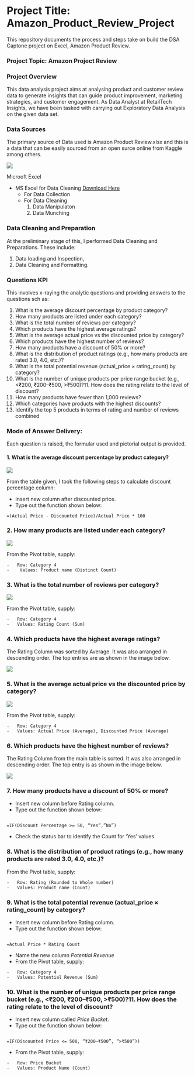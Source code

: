 # Project Title: Amazon_Product_Review_Project
This repository documents the process and steps take on build the DSA Captone project on Excel, Amazon Product Review.

### Project Topic: Amazon Project Review

### Project Overview
This data analysis project aims at analysing product and customer review data to generate insights that can 
guide product improvement, marketing strategies, and customer engagement. As Data Analyst at RetailTech Insights, we have been tasked with carrying out Exploratory Data Analysis on the given data set.

### Data Sources
The primary source of Data used is Amazon Product Review.xlsx and this is a data that can be easily sourced from an open surce online from Kaggle among others.

<img src="Microsoft Excel Image.jpg" />

Microoft Excel

- MS Excel for Data Cleaning [Download Here](https://www.microsoft.com)
  - For Data Collection
  - For Data Cleaning
     1. Data Manipulaton
     2. Data Munching

### Data Cleaning and Preparation
At the preliminary stage of this, I performed Data Cleaning and Preparations. These include: 
1.	Data loading and Inspection,
2.	Data Cleaning and Formatting.

### Questions KPI
This involves x-raying the analytic questions and providing answers to the questions sch as:
 
1. What is the average discount percentage by product category? 
2. How many products are listed under each category? 
3. What is the total number of reviews per category? 
4. Which products have the highest average ratings? 
5. What is the average actual price vs the discounted price by category? 
6. Which products have the highest number of reviews? 
7. How many products have a discount of 50% or more? 
8. What is the distribution of product ratings (e.g., how many products are rated 3.0, 
4.0, etc.)? 
9. What is the total potential revenue (actual_price × rating_count) by category? 
10. What is the number of unique products per price range bucket (e.g., <₹200, 
₹200–₹500, >₹500)?11. How does the rating relate to the level of discount? 
12. How many products have fewer than 1,000 reviews? 
13. Which categories have products with the highest discounts? 
14. Identify the top 5 products in terms of rating and number of reviews combined

### Mode of Answer Delivery: 
Each question is raised, the formular used and pictorial output is provided.


#### 1. What is the average discount percentage by product category?

<img src="Average Discount Percentage.png" />

From the table given, I took the following steps to calculate discount percentage column:
-	Insert new column after discounted price.
-	Type out the function shown below:

``` Excel
=(Actual Price - Discounted Price)/Actual Price * 100

```

### 2. How many products are listed under each category? 

<img src="Number of Products.png" />

From the Pivot table, supply:

``` Excel
-	Row: Category 4
-	 Values: Product name (Distinct Count) 

```

### 3. What is the total number of reviews per category? 

<img src="Sum of Reviews.png" />

From the Pivot table, supply:

``` Excel
-	Row: Category 4
-	Values: Rating Count (Sum)

```

### 4. Which products have the highest average ratings? 

The Rating Column was sorted by Average. It was also arranged in descending order. The top entries are as shown in the image below.

<img src="Product With Highest Average Rating.png" />

### 5. What is the average actual price vs the discounted price by category? 

<img src="Actual Prive VS Discounted Price.png" />

From the Pivot table, supply:

``` Excel
-	Row: Category 4
-	Values: Actual Price (Average), Discounted Price (Average)

```

### 6. Which products have the highest number of reviews? 

The Rating Column from the main table is sorted. It was also arranged in descending order. The top entry is as shown in the image below.

<img src="Product With Highest Number of Reviews.png" />

### 7. How many products have a discount of 50% or more? 

-	Insert new column before Rating column.
-	Type out the function shown below:
  
``` Excel

=IF(Discount Percentage >= 50, “Yes”,”No”)

```
-	Check the status bar to identify the Count for ‘Yes’ values.
  
### 8. What is the distribution of product ratings (e.g., how many products are rated 3.0, 4.0, etc.)? 

From the Pivot table, supply:

``` Excel
-	Row: Rating (Rounded to Whole number)
-	Values: Product name (Count)

```

### 9. What is the total potential revenue (actual_price × rating_count) by category? 

-	Insert new column before Rating column.
-	Type out the function shown below:

``` Excel

=Actual Price * Rating Count

```

-	Name the new column *Potential Revenue*
-	From the Pivot table, supply:

``` Excel
-	Row: Category 4
-	Values: Potential Revenue (Sum)

```

### 10. What is the number of unique products per price range bucket (e.g., <₹200, ₹200–₹500, >₹500)?11. How does the rating relate to the level of discount? 

-	Insert new column called *Price Bucket*.
-	Type out the function shown below:

``` Excel

=IF(Discounted Price <= 500, “₹200–₹500”, “>₹500”))

```
-	From the Pivot table, supply:
  
``` Excel
-	Row: Price Bucket
-	Values: Product Name (Count)

```







